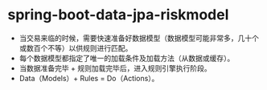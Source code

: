 # spring-boot-data-jpa-riskmodel

- 当交易来临的时候，需要快速准备好数据模型（数据模型可能非常多，几十个或数百个不等）以供规则进行匹配。
- 每个数据模型都指定了唯一的加载条件及加载方法（从数据或缓存）。
- 当数据准备完毕 + 规则加载完毕后，进入规则引擎执行阶段。
- Data（Models）+ Rules  = Do（Actions）。
